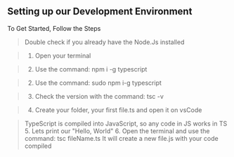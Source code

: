 ## Setting up our Development Environment

To Get Started, Follow the Steps

> Double check if you already have the Node.Js installed

> 1. Open your terminal

<!-- On Windows -->
> 2. Use the command: npm i -g typescript
<!-- Mac or Linux use sudo (Super User Do)-->
> 2. Use the command: sudo npm i-g typescript

> 3. Check the version with the command: tsc -v

<!-- If it is all Okay -->

> 4. Create your folder, your first file.ts  and open it on vsCode

> TypeScript is compiled into JavaScript, so any code in JS works in TS
> 5. Lets print our "Hello, World"
> 6. Open the terminal and use the command: tsc fileName.ts
> It will create a new file.js with your code compiled
